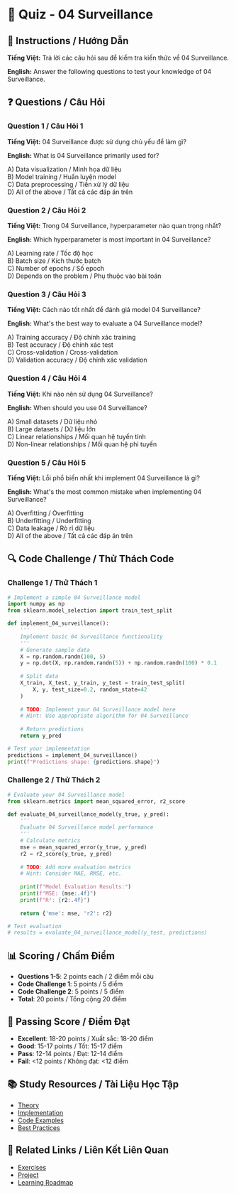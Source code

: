 # 🧠 Quiz - 04 Surveillance

## 📝 Instructions / Hướng Dẫn

**Tiếng Việt:** Trả lời các câu hỏi sau để kiểm tra kiến thức về 04 Surveillance.

**English:** Answer the following questions to test your knowledge of 04 Surveillance.

## ❓ Questions / Câu Hỏi

### Question 1 / Câu Hỏi 1
**Tiếng Việt:** 04 Surveillance được sử dụng chủ yếu để làm gì?

**English:** What is 04 Surveillance primarily used for?

A) Data visualization / Minh họa dữ liệu  
B) Model training / Huấn luyện model  
C) Data preprocessing / Tiền xử lý dữ liệu  
D) All of the above / Tất cả các đáp án trên

### Question 2 / Câu Hỏi 2
**Tiếng Việt:** Trong 04 Surveillance, hyperparameter nào quan trọng nhất?

**English:** Which hyperparameter is most important in 04 Surveillance?

A) Learning rate / Tốc độ học  
B) Batch size / Kích thước batch  
C) Number of epochs / Số epoch  
D) Depends on the problem / Phụ thuộc vào bài toán

### Question 3 / Câu Hỏi 3
**Tiếng Việt:** Cách nào tốt nhất để đánh giá model 04 Surveillance?

**English:** What's the best way to evaluate a 04 Surveillance model?

A) Training accuracy / Độ chính xác training  
B) Test accuracy / Độ chính xác test  
C) Cross-validation / Cross-validation  
D) Validation accuracy / Độ chính xác validation

### Question 4 / Câu Hỏi 4
**Tiếng Việt:** Khi nào nên sử dụng 04 Surveillance?

**English:** When should you use 04 Surveillance?

A) Small datasets / Dữ liệu nhỏ  
B) Large datasets / Dữ liệu lớn  
C) Linear relationships / Mối quan hệ tuyến tính  
D) Non-linear relationships / Mối quan hệ phi tuyến

### Question 5 / Câu Hỏi 5
**Tiếng Việt:** Lỗi phổ biến nhất khi implement 04 Surveillance là gì?

**English:** What's the most common mistake when implementing 04 Surveillance?

A) Overfitting / Overfitting  
B) Underfitting / Underfitting  
C) Data leakage / Rò rỉ dữ liệu  
D) All of the above / Tất cả các đáp án trên

## 🔍 Code Challenge / Thử Thách Code

### Challenge 1 / Thử Thách 1
```python
# Implement a simple 04 Surveillance model
import numpy as np
from sklearn.model_selection import train_test_split

def implement_04_surveillance():
    '''
    Implement basic 04 Surveillance functionality
    '''
    # Generate sample data
    X = np.random.randn(100, 5)
    y = np.dot(X, np.random.randn(5)) + np.random.randn(100) * 0.1
    
    # Split data
    X_train, X_test, y_train, y_test = train_test_split(
        X, y, test_size=0.2, random_state=42
    )
    
    # TODO: Implement your 04 Surveillance model here
    # Hint: Use appropriate algorithm for 04 Surveillance
    
    # Return predictions
    return y_pred

# Test your implementation
predictions = implement_04_surveillance()
print(f"Predictions shape: {predictions.shape}")
```

### Challenge 2 / Thử Thách 2
```python
# Evaluate your 04 Surveillance model
from sklearn.metrics import mean_squared_error, r2_score

def evaluate_04_surveillance_model(y_true, y_pred):
    '''
    Evaluate 04 Surveillance model performance
    '''
    # Calculate metrics
    mse = mean_squared_error(y_true, y_pred)
    r2 = r2_score(y_true, y_pred)
    
    # TODO: Add more evaluation metrics
    # Hint: Consider MAE, RMSE, etc.
    
    print(f"Model Evaluation Results:")
    print(f"MSE: {mse:.4f}")
    print(f"R²: {r2:.4f}")
    
    return {'mse': mse, 'r2': r2}

# Test evaluation
# results = evaluate_04_surveillance_model(y_test, predictions)
```

## 📊 Scoring / Chấm Điểm

- **Questions 1-5**: 2 points each / 2 điểm mỗi câu
- **Code Challenge 1**: 5 points / 5 điểm
- **Code Challenge 2**: 5 points / 5 điểm
- **Total**: 20 points / Tổng cộng 20 điểm

## 🎯 Passing Score / Điểm Đạt

- **Excellent**: 18-20 points / Xuất sắc: 18-20 điểm
- **Good**: 15-17 points / Tốt: 15-17 điểm  
- **Pass**: 12-14 points / Đạt: 12-14 điểm
- **Fail**: <12 points / Không đạt: <12 điểm

## 📚 Study Resources / Tài Liệu Học Tập

- [Theory](./THEORY_04_surveillance.md)
- [Implementation](./IMPLEMENTATION_04_surveillance.md)
- [Code Examples](./CODE_EXAMPLES_04_surveillance.md)
- [Best Practices](./BEST_PRACTICES_04_surveillance.md)

## 🔗 Related Links / Liên Kết Liên Quan

- [Exercises](./EXERCISES_04_surveillance.md)
- [Project](./PROJECT_04_surveillance.md)
- [Learning Roadmap](./LEARNING_ROADMAP_04_surveillance.md)
